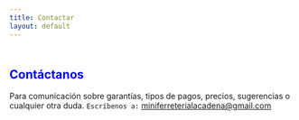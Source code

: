 ```yaml
---
title: Contactar
layout: default
---
```

<div class="container" style="margin-top:10%;margin-bottom:10%">
<h2 class="text-center" title="Contactar a ferreteria La Cadena" style="color:blue">Cont&aacute;ctanos</h2>
Para comunicaci&oacute;n sobre garant&iacute;as, tipos de pagos, precios, sugerencias o cualquier otra duda.
<code>Escr&iacute;benos a:</code> 
<a href="mailto:miniferreterialacadena@gmail.com">miniferreterialacadena@gmail.com</a>
</div>
